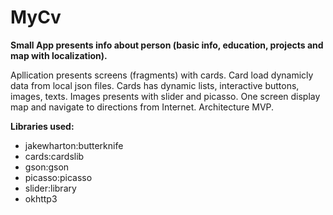 # MyCv
<b>Small App presents info about person (basic info, education, projects and map with localization).</b>

Apllication presents screens (fragments) with cards. Card load dynamicly data from local json files. Cards has dynamic lists, interactive buttons, images, texts. Images presents with slider and picasso. One screen display map and navigate to directions from Internet. Architecture MVP.

<b>Libraries used:</b>
<ul>
<li>jakewharton:butterknife</li>
<li>cards:cardslib</li>
<li>gson:gson</li>
<li>picasso:picasso</li>
<li>slider:library</li>
<li>okhttp3</li>
</ul>


